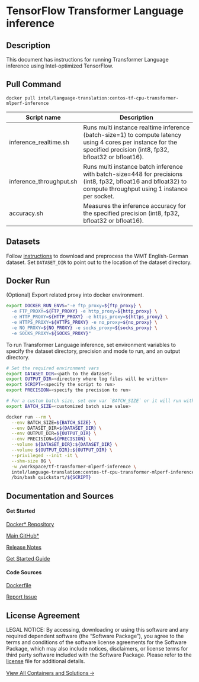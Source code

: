# TensorFlow Transformer Language inference

## Description
This document has instructions for running Transformer Language inference using
Intel-optimized TensorFlow.

## Pull Command
```
docker pull intel/language-translation:centos-tf-cpu-transformer-mlperf-inference
```

<table>
   <thead>
      <tr>
         <th>Script name</th>
         <th>Description</th>
      </tr>
   </thead>
   <tbody>
      <tr>
         <td>inference_realtime.sh</td>
         <td>Runs multi instance realtime inference (batch-size=1) to compute latency using 4 cores per instance for the specified precision (int8, fp32, bfloat32 or bfloat16).</td>
      </tr>
      <tr>
         <td>inference_throughput.sh</td>
         <td>Runs multi instance batch inference with batch-size=448 for precisions (int8, fp32, bfloat16 and bfloat32) to compute throughput using 1 instance per socket.</td>
      </tr>
      <tr>
         <td>accuracy.sh</td>
         <td>Measures the inference accuracy for the specified precision (int8, fp32, bfloat32 or bfloat16).</td>
      </tr>
   </tbody>
</table>

## Datasets
Follow [instructions](https://github.com/IntelAI/models/tree/master/datasets/transformer_data/README.md) to download and preprocess the WMT English-German dataset.
Set `DATASET_DIR` to point out to the location of the dataset directory.

## Docker Run
(Optional) Export related proxy into docker environment.
```bash
export DOCKER_RUN_ENVS="-e ftp_proxy=${ftp_proxy} \
  -e FTP_PROXY=${FTP_PROXY} -e http_proxy=${http_proxy} \
  -e HTTP_PROXY=${HTTP_PROXY} -e https_proxy=${https_proxy} \
  -e HTTPS_PROXY=${HTTPS_PROXY} -e no_proxy=${no_proxy} \
  -e NO_PROXY=${NO_PROXY} -e socks_proxy=${socks_proxy} \
  -e SOCKS_PROXY=${SOCKS_PROXY}"
```

To run Transformer Language inference, set environment variables to specify the dataset directory, precision and mode to run, and an output directory. 
```bash
# Set the required environment vars
export DATASET_DIR=<path to the dataset>
export OUTPUT_DIR=<directory where log files will be written>
export SCRIPT=<specify the script to run>
export PRECISION=<specify the precision to run>

# For a custom batch size, set env var `BATCH_SIZE` or it will run with a default value.
export BATCH_SIZE=<customized batch size value>

docker run --rm \
  --env BATCH_SIZE=${BATCH_SIZE} \
  --env DATASET_DIR=${DATASET_DIR} \
  --env OUTPUT_DIR=${OUTPUT_DIR} \
  --env PRECISION=${PRECISION} \
  --volume ${DATASET_DIR}:${DATASET_DIR} \
  --volume ${OUTPUT_DIR}:${OUTPUT_DIR} \
  --privileged --init -it \
  --shm-size 8G \
  -w /workspace/tf-transformer-mlperf-inference \
  intel/language-translation:centos-tf-cpu-transformer-mlperf-inference \
  /bin/bash quickstart/${SCRIPT}
```

## Documentation and Sources
#### Get Started​
[Docker* Repository](https://hub.docker.com/r/intel/language-translation)

[Main GitHub*](https://github.com/IntelAI/models)

[Release Notes](https://github.com/IntelAI/models/releases)

[Get Started Guide](https://github.com/IntelAI/models/blob/master/quickstart/language_translation/tensorflow/transformer_mlperf/inference/cpu/README_DEV_CAT.md)

#### Code Sources
[Dockerfile](https://github.com/IntelAI/models/tree/master/dockerfiles/tensorflow)

[Report Issue](https://community.intel.com/t5/Intel-Optimized-AI-Frameworks/bd-p/optimized-ai-frameworks)

## License Agreement
LEGAL NOTICE: By accessing, downloading or using this software and any required dependent software (the “Software Package”), you agree to the terms and conditions of the software license agreements for the Software Package, which may also include notices, disclaimers, or license terms for third party software included with the Software Package. Please refer to the [license](https://github.com/IntelAI/models/tree/master/third_party) file for additional details.

[View All Containers and Solutions 🡢](https://www.intel.com/content/www/us/en/developer/tools/software-catalog/containers.html?s=Newest)